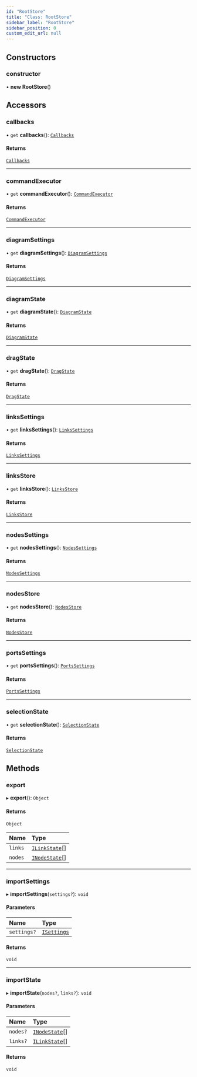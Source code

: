 ```yaml
---
id: "RootStore"
title: "Class: RootStore"
sidebar_label: "RootStore"
sidebar_position: 0
custom_edit_url: null
---
```


## Constructors

### constructor

• **new RootStore**()

## Accessors

### callbacks

• `get` **callbacks**(): [`Callbacks`](Callbacks.md)

#### Returns

[`Callbacks`](Callbacks.md)

___

### commandExecutor

• `get` **commandExecutor**(): [`CommandExecutor`](CommandExecutor.md)

#### Returns

[`CommandExecutor`](CommandExecutor.md)

___

### diagramSettings

• `get` **diagramSettings**(): [`DiagramSettings`](DiagramSettings.md)

#### Returns

[`DiagramSettings`](DiagramSettings.md)

___

### diagramState

• `get` **diagramState**(): [`DiagramState`](DiagramState.md)

#### Returns

[`DiagramState`](DiagramState.md)

___

### dragState

• `get` **dragState**(): [`DragState`](DragState.md)

#### Returns

[`DragState`](DragState.md)

___

### linksSettings

• `get` **linksSettings**(): [`LinksSettings`](LinksSettings.md)

#### Returns

[`LinksSettings`](LinksSettings.md)

___

### linksStore

• `get` **linksStore**(): [`LinksStore`](LinksStore.md)

#### Returns

[`LinksStore`](LinksStore.md)

___

### nodesSettings

• `get` **nodesSettings**(): [`NodesSettings`](NodesSettings.md)

#### Returns

[`NodesSettings`](NodesSettings.md)

___

### nodesStore

• `get` **nodesStore**(): [`NodesStore`](NodesStore.md)

#### Returns

[`NodesStore`](NodesStore.md)

___

### portsSettings

• `get` **portsSettings**(): [`PortsSettings`](PortsSettings.md)

#### Returns

[`PortsSettings`](PortsSettings.md)

___

### selectionState

• `get` **selectionState**(): [`SelectionState`](SelectionState.md)

#### Returns

[`SelectionState`](SelectionState.md)

## Methods

### export

▸ **export**(): `Object`

#### Returns

`Object`

| Name | Type |
| :------ | :------ |
| `links` | [`ILinkState`](../interfaces/ILinkState.md)[] |
| `nodes` | [`INodeState`](../interfaces/INodeState.md)[] |

___

### importSettings

▸ **importSettings**(`settings?`): `void`

#### Parameters

| Name | Type |
| :------ | :------ |
| `settings?` | [`ISettings`](../interfaces/ISettings.md) |

#### Returns

`void`

___

### importState

▸ **importState**(`nodes?`, `links?`): `void`

#### Parameters

| Name | Type |
| :------ | :------ |
| `nodes?` | [`INodeState`](../interfaces/INodeState.md)[] |
| `links?` | [`ILinkState`](../interfaces/ILinkState.md)[] |

#### Returns

`void`
